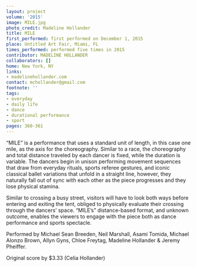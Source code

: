 ```yaml
---
layout: project
volume: '2015'
image: MILE.jpg
photo_credit: Madeline Hollander
title: MILE
first_performed: first performed on December 1, 2015
place: Untitled Art Fair, Miami, FL
times_performed: performed five times in 2015
contributor: MADELINE HOLLANDER
collaborators: []
home: New York, NY
links:
- madelinehollander.com
contact: mchollander@gmail.com
footnote: ''
tags:
- everyday
- daily life
- dance
- durational performance
- sport
pages: 360-361
---
```


“MILE” is a performance that uses a standard unit of length, in this case one mile, as the axis for the choreography. Similar to a race, the choreography and total distance traveled by each dancer is fixed, while the duration is variable. The dancers begin in unison performing movement sequences that draw from everyday rituals, sports referee gestures, and iconic classical ballet variations that unfold in a straight line, however, they naturally fall out of sync with each other as the piece progresses and they lose physical stamina.

Similar to crossing a busy street, visitors will have to look both ways before entering and exiting the tent, obliged to physically evaluate their crossing through the dancers’ space. “MILE’s” distance-based format, and unknown outcome, enables the viewers to engage with the piece both as dance performance and sports spectacle.

Performed by Michael Sean Breeden, Neil Marshall, Asami Tomida, Michael Alonzo Brown, Allyn Gyns, Chloe Freytag, Madeline Hollander & Jeremy Pheiffer.

Original score by $3.33 (Celia Hollander)
